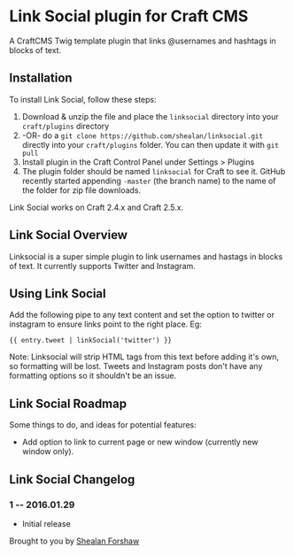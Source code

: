 # Link Social plugin for Craft CMS

A CraftCMS Twig template plugin that links @usernames and hashtags in blocks of text.

## Installation

To install Link Social, follow these steps:

1. Download & unzip the file and place the `linksocial` directory into your `craft/plugins` directory
2.  -OR- do a `git clone https://github.com/shealan/linksocial.git` directly into your `craft/plugins` folder.  You can then update it with `git pull`
3. Install plugin in the Craft Control Panel under Settings > Plugins
4. The plugin folder should be named `linksocial` for Craft to see it.  GitHub recently started appending `-master` (the branch name) to the name of the folder for zip file downloads.

Link Social works on Craft 2.4.x and Craft 2.5.x.

## Link Social Overview

Linksocial is a super simple plugin to link usernames and hastags in blocks of text. It currently supports Twitter and Instagram.

## Using Link Social

Add the following pipe to any text content and set the option to twitter or instagram to ensure links point to the right place. Eg:

```
{{ entry.tweet | linkSocial('twitter') }}
```

Note: Linksocial will strip HTML tags from this text before adding it's own, so formatting will be lost. Tweets and Instagram posts don't have any formatting options so it shouldn't be an issue.

## Link Social Roadmap

Some things to do, and ideas for potential features:

* Add option to link to current page or new window (currently new window only).

## Link Social Changelog

### 1 -- 2016.01.29

* Initial release

Brought to you by [Shealan Forshaw](http://shealanforshaw.com)